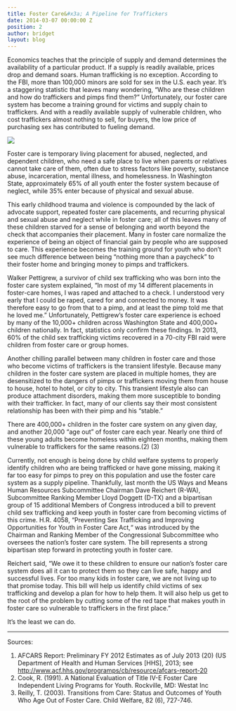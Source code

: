 ```yaml
---
title: Foster Care&#x3a; A Pipeline for Traffickers
date: 2014-03-07 00:00:00 Z
position: 2
author: bridget
layout: blog
---
```


Economics teaches that the principle of supply and demand determines the availability of a particular product. If a supply is readily available, prices drop and demand soars. Human trafficking is no exception. According to the FBI, more than 100,000 minors are sold for sex in the U.S. each year. It’s a staggering statistic that leaves many wondering, “Who are these children and how do traffickers and pimps find them?” Unfortunately, our foster care system has become a training ground for victims and supply chain to traffickers. And with a readily available supply of vulnerable children, who cost traffickers almost nothing to sell, for buyers, the low price of purchasing sex has contributed to fueling demand.

![](http://stopbuyinggirls.com/uploads/Untitled-1024x682.jpg)

Foster care is temporary living placement for abused, neglected, and dependent children, who need a safe place to live when parents or relatives cannot take care of them, often due to stress factors like poverty, substance abuse, incarceration, mental illness, and homelessness. In Washington State, approximately 65% of all youth enter the foster system because of neglect, while 35% enter because of physical and sexual abuse.

This early childhood trauma and violence is compounded by the lack of advocate support, repeated foster care placements, and recurring physical and sexual abuse and neglect while in foster care; all of this leaves many of these children starved for a sense of belonging and worth beyond the check that accompanies their placement. Many in foster care normalize the experience of being an object of financial gain by people who are supposed to care. This experience becomes the training ground for youth who don’t see much difference between being “nothing more than a paycheck” to their foster home and bringing money to pimps and traffickers.

Walker Pettigrew, a survivor of child sex trafficking who was born into the foster care system explained, “In most of my 14 different placements in foster-care homes, I was raped and attached to a check. I understood very early that I could be raped, cared for and connected to money. It was therefore easy to go from that to a pimp, and at least the pimp told me that he loved me.” Unfortunately, Pettigrew’s foster care experience is echoed by many of the 10,000+ children across Washington State and 400,000+ children nationally. In fact, statistics only confirm these findings. In 2013, 60% of the child sex trafficking victims recovered in a 70-city FBI raid were children from foster care or group homes.

Another chilling parallel between many children in foster care and those who become victims of traffickers is the transient lifestyle. Because many children in the foster care system are placed in multiple homes, they are desensitized to the dangers of pimps or traffickers moving them from house to house, hotel to hotel, or city to city. This transient lifestyle also can produce attachment disorders, making them more susceptible to bonding with their trafficker. In fact, many of our clients say their most consistent relationship has been with their pimp and his “stable.”

There are 400,000+ children in the foster care system on any given day, and another 20,000 “age out” of foster care each year. Nearly one third of these young adults become homeless within eighteen months, making them vulnerable to traffickers for the same reasons.(2) (3)

Currently, not enough is being done by child welfare systems to properly identify children who are being trafficked or have gone missing, making it far too easy for pimps to prey on this population and use the foster care system as a supply pipeline. Thankfully, last month the US Ways and Means Human Resources Subcommittee Chairman Dave Reichert (R-WA), Subcommittee Ranking Member Lloyd Doggett (D-TX) and a bipartisan group of 15 additional Members of Congress introduced a bill to prevent child sex trafficking and keep youth in foster care from becoming victims of this crime. H.R. 4058, “Preventing Sex Trafficking and Improving Opportunities for Youth in Foster Care Act,“ was introduced by the Chairman and Ranking Member of the Congressional Subcommittee who oversees the nation’s foster care system. The bill represents a strong bipartisan step forward in protecting youth in foster care.

Reichert said, “We owe it to these children to ensure our nation’s foster care system does all it can to protect them so they can live safe, happy and successful lives. For too many kids in foster care, we are not living up to that promise today. This bill will help us identify child victims of sex trafficking and develop a plan for how to help them. It will also help us get to the root of the problem by cutting some of the red tape that makes youth in foster care so vulnerable to traffickers in the first place.”

It’s the least we can do.

***

Sources:

1. AFCARS Report: Preliminary FY 2012 Estimates as of July 2013 (20) (US Department of Health and Human Services [HHS], 2013; see http://www.acf.hhs.gov/programps/cb/resource/afcars-report-20
2. Cook, R. (1991). A National Evaluation of Title IV-E Foster Care Independent Living Programs for Youth. Rockville, MD: Westat Inc
3. Reilly, T. (2003). Transitions from Care: Status and Outcomes of Youth Who Age Out of Foster Care. Child Welfare, 82 (6), 727-746.